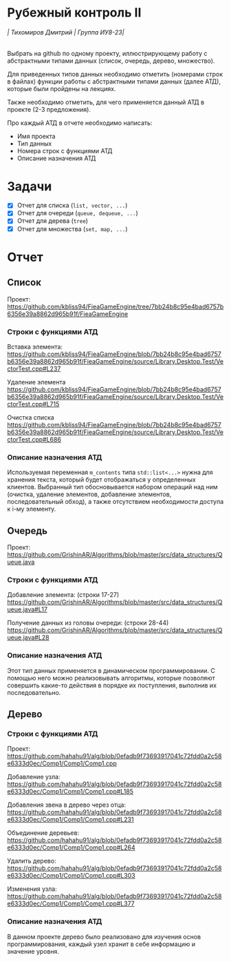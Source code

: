# Рубежный контроль II

###### | Тихомиров Дмитрий | Группа ИУ8-23|
Выбрать на github по одному проекту, иллюстрирующему работу с абстрактными типами данных (список, очередь, дерево, множество).

Для приведенных типов данных необходимо отметить (номерами строк в файлах) функции работы с абстрактными типами данных (далее АТД), которые были пройдены на лекциях.

Также необходимо отметить, для чего применяется данный АТД в проекте (2-3 предложения).

Про каждый АТД в отчете необходимо написать:

* Имя проекта
* Тип данных
* Номера строк с функциями АТД
* Описание назначения АТД

# Задачи

- [x] Отчет для списка (``list, vector, ...``)
- [x] Отчет для очереди (``queue, dequeue, ...``)
- [x] Отчет для дерева (``tree``)
- [x] Отчет для множества (``set, map, ...``)

# Отчет

## Список

Проект:  https://github.com/kbliss94/FieaGameEngine/tree/7bb24b8c95e4bad6757b6356e39a8862d965b91f/FieaGameEngine

### Строки с функциями АТД

Вставка элемента:  https://github.com/kbliss94/FieaGameEngine/blob/7bb24b8c95e4bad6757b6356e39a8862d965b91f/FieaGameEngine/source/Library.Desktop.Test/VectorTest.cpp#L237

Удаление элемента https://github.com/kbliss94/FieaGameEngine/blob/7bb24b8c95e4bad6757b6356e39a8862d965b91f/FieaGameEngine/source/Library.Desktop.Test/VectorTest.cpp#L715

Очистка списка https://github.com/kbliss94/FieaGameEngine/blob/7bb24b8c95e4bad6757b6356e39a8862d965b91f/FieaGameEngine/source/Library.Desktop.Test/VectorTest.cpp#L686

### Описание назначения АТД

Используемая переменная ``m_contents`` типа ``std::list<...>`` нужна для хранения текста, который будет отображаться у определенных клиентов. Выбранный тип обосновывается набором операций над ним (очистка, удаление элементов, добавление элементов, последовательный обход), а также отсутствием необходимости доступа к i-му элементу.

## Очередь

Проект: https://github.com/GrishinAR/Algorithms/blob/master/src/data_structures/Queue.java

### Строки с функциями АТД

Добавление элемента: (строки 17-27)
https://github.com/GrishinAR/Algorithms/blob/master/src/data_structures/Queue.java#L17

Получение данных из головы очереди: (строки 28-44)
https://github.com/GrishinAR/Algorithms/blob/master/src/data_structures/Queue.java#L28

### Описание назначения АТД 
Этот тип данных применяется в динамическом программировании. С помощью него можно реализовывать алгоритмы, которые позволяют совершить какие-то действия в порядке их поступления, выполнив их последовательно.

## Дерево

### Строки с функциями АТД

Проект: https://github.com/hahahu91/alg/blob/0efadb9f73693917041c72fdd0a2c58e6333d0ec/Comp1/Comp1/Comp1.cpp

Добавление узла:
https://github.com/hahahu91/alg/blob/0efadb9f73693917041c72fdd0a2c58e6333d0ec/Comp1/Comp1/Comp1.cpp#L185

Добавления звена в дерево через отца:
https://github.com/hahahu91/alg/blob/0efadb9f73693917041c72fdd0a2c58e6333d0ec/Comp1/Comp1/Comp1.cpp#L231

Объединение деревьев:
https://github.com/hahahu91/alg/blob/0efadb9f73693917041c72fdd0a2c58e6333d0ec/Comp1/Comp1/Comp1.cpp#L264

Удалить дерево:
https://github.com/hahahu91/alg/blob/0efadb9f73693917041c72fdd0a2c58e6333d0ec/Comp1/Comp1/Comp1.cpp#L303

Изменения узла:
https://github.com/hahahu91/alg/blob/0efadb9f73693917041c72fdd0a2c58e6333d0ec/Comp1/Comp1/Comp1.cpp#L377

### Описание назначения АТД
В данном проекте дерево было реализовано для изучения основ программирования, каждый узел хранит в себе информацию и значение уровня.
 
